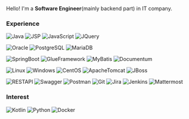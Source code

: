 Hello! I'm a **Software Engineer**(mainly backend part) in IT company.

<h3>Experience</h3>

![Java](https://img.shields.io/badge/Java-007396?style=flat-square&logo=Java&logoColor=white)
![JSP](https://img.shields.io/badge/JSP-007396?style=flat-square&logo=Java&logoColor=white)
![JavaScript](https://img.shields.io/badge/JavaScript-F7DF1E?style=flat-square&logo=JavaScript&logoColor=black)
![JQuery](https://img.shields.io/badge/JQuery-0769AD?style=flat-square&logo=JQuery&logoColor=white)

![Oracle](https://img.shields.io/badge/Oracle-F80000?style=flat-square&logo=Oracle&logoColor=white)
![PostgreSQL](https://img.shields.io/badge/PostgreSQL-4169E1?style=flat-square&logo=PostgreSQL&logoColor=white)
![MariaDB](https://img.shields.io/badge/MariaDB-003545?style=flat-square&logo=MariaDB&logoColor=white)

![SpringBoot](https://img.shields.io/badge/SpringBoot-6DB33F?style=flat-square&logo=SpringBoot&logoColor=white)
![GlueFramework](https://img.shields.io/badge/GlueFramwork-6DB33F?style=flat-square&logo=Spring&logoColor=white)
![MyBatis](https://img.shields.io/badge/MyBatis-1DA1F2?style=flat-square&logo=Twitter&logoColor=white)
![Documentum](https://img.shields.io/badge/Documentum-0085C0?style=flat-square&logo=Ripple&logoColor=white)

![Linux](https://img.shields.io/badge/Linux-FCC624?style=flat-square&logo=Linux&logoColor=black)
![Windows](https://img.shields.io/badge/Windows-0078D6?style=flat-square&logo=Windows&logoColor=white)
![CentOS](https://img.shields.io/badge/CentOS-262577?style=flat-square&logo=CentOS&logoColor=white)
![ApacheTomcat](https://img.shields.io/badge/ApacheTomcat-F8DC75?style=flat-square&logo=ApacheTomcat&logoColor=black)
![JBoss](https://img.shields.io/badge/JBoss-000000?style=flat-square&logo=RubySinatra&logoColor=white)

![RESTAPI](https://img.shields.io/badge/RESTAPI-000000?style=flat-square&logo=Json&logoColor=white)
![Swagger](https://img.shields.io/badge/Swagger-85EA2D?style=flat-square&logo=Swagger&logoColor=black)
![Postman](https://img.shields.io/badge/Postman-FF6C37?style=flat-square&logo=Postman&logoColor=white)
![Git](https://img.shields.io/badge/Git-F05032?style=flat-square&logo=Git&logoColor=white)
![Jira](https://img.shields.io/badge/Jira-0052CC?style=flat-square&logo=JiraSoftware&logoColor=white)
![Jenkins](https://img.shields.io/badge/Jenkins-D24939?style=flat-square&logo=Jenkins&logoColor=white)
![Mattermost](https://img.shields.io/badge/Mattermost-0058CC?style=flat-square&logo=Mattermost&logoColor=white)

<h3>Interest</h3>

![Kotlin](https://img.shields.io/badge/Kotlin-7F52FF?style=flat-square&logo=Kotlin&logoColor=white)
![Python](https://img.shields.io/badge/Python-3776AB?style=flat-square&logo=Python&logoColor=white)
![Docker](https://img.shields.io/badge/Docker-2496ED?style=flat-square&logo=Docker&logoColor=white)

